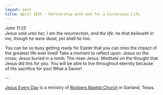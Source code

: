 ```yaml
---
layout: post
title: April 10th - Partnership with God for a Victorious Life
---
```


_John 11:25  
Jesus said unto her, I am the resurrection, and the life: he that
believeth in me, though he were dead, yet shall he live._

You can be so busy getting ready for Easter that you can miss the
impact of the greatest life ever lived! Take a moment to reflect
upon: Jesus on the cross; Jesus buried in a tomb; The risen Jesus.
Meditate on the thought that Jesus did this for you. You will be able
to live throughout eternity because of His sacrifice for you! What a
Savior!

 --

<a href=http://jesuseveryday.net>Jesus Every Day</a> is a ministry of <a href=http://rodgersbaptist.net>Rodgers Baptist Church</a> in Garland, Texas.
